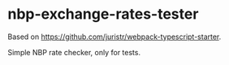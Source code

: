 # nbp-exchange-rates-tester

Based on https://github.com/juristr/webpack-typescript-starter.

Simple NBP rate checker, only for tests.
